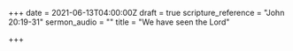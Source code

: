 +++
date = 2021-06-13T04:00:00Z
draft = true
scripture_reference = "John 20:19-31"
sermon_audio = ""
title = "We have seen the Lord"

+++

